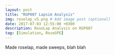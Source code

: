 ```yaml
---
layout: post
title: "RGP007 Lapsim Analysis"
img: roselap_v5.png # Add image post (optional)
date: 2017-07-03 12:55:00 +0300
description: RoseLap Analysis on RGP007
tag: [Simulation, RoseGPE]
---
```

Made roselap, made sweeps, blah blah
